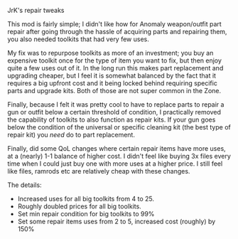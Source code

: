 JrK's repair tweaks

This mod is fairly simple; I didn't like how for Anomaly weapon/outfit part repair after going through the hassle of acquiring
parts and repairing them, you also needed toolkits that had very few uses. 

My fix was to repurpose toolkits as more of an investment; you buy an expensive toolkit once for the type of item you want to fix, 
but then enjoy quite a few uses out of it. In the long run this makes part replacement and upgrading cheaper, 
but I feel it is somewhat balanced by the fact that it requires a big upfront cost and it being locked behind requiring 
specific parts and upgrade kits. Both of those are not super common in the Zone.

Finally, because I felt it was pretty cool to have to replace parts to repair a gun or outfit below a certain threshold of condition, 
I practically removed the capability of toolkits to also function as repair kits. If your gun goes below the condition 
of the universal or specific cleaning kit (the best type of repair kit) you _need_ do to part replacement.

Finally, did some QoL changes where certain repair items have more uses, at a (nearly) 1-1 balance of higher cost. I didn't
feel like buying 3x files every time when I could just buy one with more uses at a higher price. I still feel like files, ramrods
etc are relatively cheap with these changes.

The details:
- Increased uses for all big toolkits from 4 to 25.
- Roughly doubled prices for all big toolkits.
- Set min repair condition for big toolkits to 99%
- Set some repair items uses from 2 to 5, increased cost (roughly) by 150%